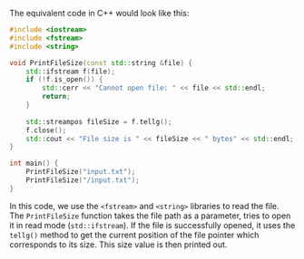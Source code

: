 The equivalent code in C++ would look like this:

```cpp
#include <iostream>
#include <fstream>
#include <string>

void PrintFileSize(const std::string &file) {
    std::ifstream f(file);
    if (!f.is_open()) {
        std::cerr << "Cannot open file: " << file << std::endl;
        return;
    }
    
    std::streampos fileSize = f.tellg();
    f.close();
    std::cout << "File size is " << fileSize << " bytes" << std::endl;
}

int main() {
    PrintFileSize("input.txt");
    PrintFileSize("/input.txt");
}
```

In this code, we use the `<fstream>` and `<string>` libraries to read the file. The `PrintFileSize` function takes the file path as a parameter, tries to open it in read mode (`std::ifstream`). If the file is successfully opened, it uses the `tellg()` method to get the current position of the file pointer which corresponds to its size. This size value is then printed out.
